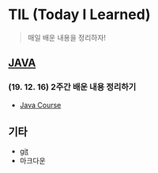# TIL (Today I Learned)

> 매일 배운 내용을 정리하자!



## [JAVA](./java)

### (19. 12. 16) 2주간 배운 내용 정리하기

* [Java Course](https://github.com/Jzee21/TIL/tree/master/Java)



## 기타

+ [git](./git)
+ 마크다운

